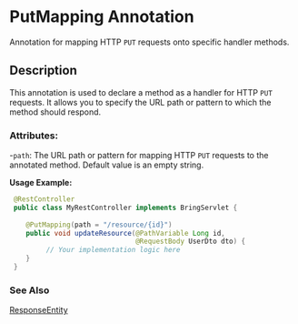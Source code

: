 # PutMapping Annotation

Annotation for mapping HTTP `PUT` requests onto specific handler methods.

## Description
This annotation is used to declare a method as a handler for HTTP `PUT` requests. It allows you to specify the URL path or pattern to which the method should respond.

### Attributes:
-`path`: The URL path or pattern for mapping HTTP `PUT` requests to the annotated method. Default value is an empty string.

**Usage Example:**
```java
 @RestController
 public class MyRestController implements BringServlet {
    
    @PutMapping(path = "/resource/{id}")
    public void updateResource(@PathVariable Long id, 
                               @RequestBody UserDto dto) {
         // Your implementation logic here
    }
 }
```

### See Also
[ResponseEntity](features/web/servlet/ResponseEntity.md)